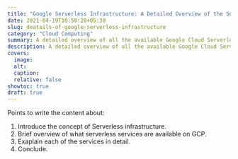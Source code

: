 ```yaml
---
title: "Google Serverless Infrastructure: A Detailed Overview of the Serverless Service"
date: 2021-04-19T10:50:28+05:30
slug: deatails-of-google-serverless-infrastructure
category: "Cloud Computing"
summary: A detailed overview of all the available Google Cloud Serverless services.
description: A detailed overview of all the available Google Cloud Serverless services.
covers:
  image:
  alt:
  caption:
  relative: false
showtoc: true
draft: true
---
```


Points to write the content about:

1. Introduce the concept of Serverless infrastructure.
2. Brief overview of what serverless services are available on GCP.
3. Exaplain each of the services in detail.
4. Conclude.


